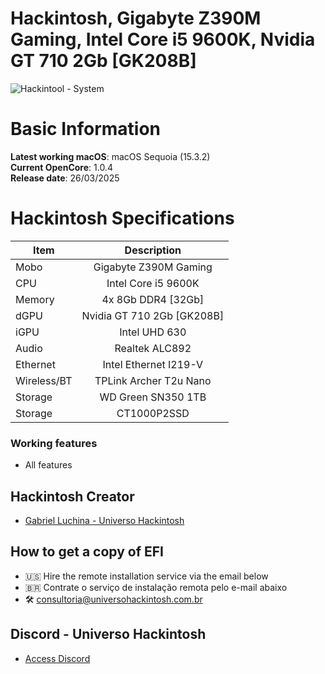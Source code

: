 # Hackintosh, Gigabyte Z390M Gaming, Intel Core i5 9600K, Nvidia GT 710 2Gb [GK208B]

![Hackintool - System](https://github.com/user-attachments/assets/be7db315-7e80-4ba9-a85a-1acf4723b628)

# Basic Information

**Latest working macOS**: macOS Sequoia (15.3.2)
<br>
**Current OpenCore**: 1.0.4
<br>
**Release date**: 26/03/2025

# Hackintosh Specifications
|Item|Description|
|-|:-------:|
|Mobo|Gigabyte Z390M Gaming|
|CPU|Intel Core i5 9600K|
|Memory|4x 8Gb DDR4 [32Gb]|
|dGPU|Nvidia GT 710 2Gb [GK208B]|
|iGPU|Intel UHD 630|
|Audio|Realtek ALC892|
|Ethernet|Intel Ethernet I219-V|
|Wireless/BT|TPLink Archer T2u Nano|
|Storage|WD Green SN350 1TB|
|Storage|CT1000P2SSD|

### Working features
- All features

## Hackintosh Creator
- [Gabriel Luchina - Universo Hackintosh](https://luchina.com.br)

## How to get a copy of EFI
- 🇺🇸 Hire the remote installation service via the email below
- 🇧🇷 Contrate o serviço de instalação remota pelo e-mail abaixo
- 🛠️ [consultoria@universohackintosh.com.br](mailto:consultoria@universohackintosh.com.br)

## Discord - Universo Hackintosh
- [Access Discord](https://discord.universohackintosh.com.br)
